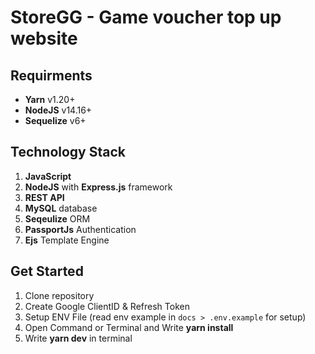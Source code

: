# StoreGG - Game voucher top up website

## Requirments

- **Yarn** v1.20+
- **NodeJS** v14.16+
- **Sequelize** v6+

## Technology Stack

1. **JavaScript**
2. **NodeJS** with **Express.js** framework
3. **REST API**
4. **MySQL** database
5. **Seqeulize** ORM
6. **PassportJs** Authentication
7. **Ejs** Template Engine

## Get Started

1. Clone repository
2. Create Google ClientID & Refresh Token
3. Setup ENV File (read env example in `docs > .env.example` for setup)
4. Open Command or Terminal and Write **yarn install**
6. Write **yarn dev** in terminal
